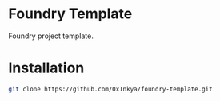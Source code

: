 # Foundry Template
Foundry project template.

# Installation
```bash
git clone https://github.com/0xInkya/foundry-template.git
```